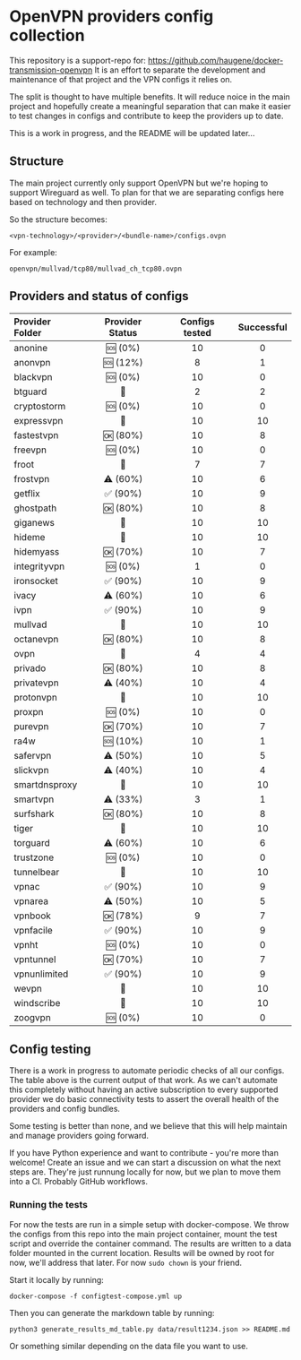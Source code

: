 # OpenVPN providers config collection

This repository is a support-repo for: https://github.com/haugene/docker-transmission-openvpn
It is an effort to separate the development and maintenance of that project and the
VPN configs it relies on.

The split is thought to have multiple benefits. It will reduce noice in the main project and
hopefully create a meaningful separation that can make it easier to test changes in configs and contribute to keep the providers up to date.

This is a work in progress, and the README will be updated later...

## Structure

The main project currently only support OpenVPN but we're hoping to support Wireguard as well.
To plan for that we are separating configs here based on technology and then provider.

So the structure becomes:
```
<vpn-technology>/<provider>/<bundle-name>/configs.ovpn
```

For example:
```
openvpn/mullvad/tcp80/mullvad_ch_tcp80.ovpn
```

## Providers and status of configs

| Provider Folder | Provider Status | Configs tested | Successful |
| :-------------- | :-------------: | :------------: | :--------: |
| anonine | :sos: (0%) | 10 | 0 |
| anonvpn | :sos: (12%) | 8 | 1 |
| blackvpn | :sos: (0%) | 10 | 0 |
| btguard | :100: | 2 | 2 |
| cryptostorm | :sos: (0%) | 10 | 0 |
| expressvpn | :100: | 10 | 10 |
| fastestvpn | :ok: (80%) | 10 | 8 |
| freevpn | :sos: (0%) | 10 | 0 |
| froot | :100: | 7 | 7 |
| frostvpn | :warning: (60%) | 10 | 6 |
| getflix | :white_check_mark: (90%) | 10 | 9 |
| ghostpath | :ok: (80%) | 10 | 8 |
| giganews | :100: | 10 | 10 |
| hideme | :100: | 10 | 10 |
| hidemyass | :ok: (70%) | 10 | 7 |
| integrityvpn | :sos: (0%) | 1 | 0 |
| ironsocket | :white_check_mark: (90%) | 10 | 9 |
| ivacy | :warning: (60%) | 10 | 6 |
| ivpn | :white_check_mark: (90%) | 10 | 9 |
| mullvad | :100: | 10 | 10 |
| octanevpn | :ok: (80%) | 10 | 8 |
| ovpn | :100: | 4 | 4 |
| privado | :ok: (80%) | 10 | 8 |
| privatevpn | :warning: (40%) | 10 | 4 |
| protonvpn | :100: | 10 | 10 |
| proxpn | :sos: (0%) | 10 | 0 |
| purevpn | :ok: (70%) | 10 | 7 |
| ra4w | :sos: (10%) | 10 | 1 |
| safervpn | :warning: (50%) | 10 | 5 |
| slickvpn | :warning: (40%) | 10 | 4 |
| smartdnsproxy | :100: | 10 | 10 |
| smartvpn | :warning: (33%) | 3 | 1 |
| surfshark | :ok: (80%) | 10 | 8 |
| tiger | :100: | 10 | 10 |
| torguard | :warning: (60%) | 10 | 6 |
| trustzone | :sos: (0%) | 10 | 0 |
| tunnelbear | :100: | 10 | 10 |
| vpnac | :white_check_mark: (90%) | 10 | 9 |
| vpnarea | :warning: (50%) | 10 | 5 |
| vpnbook | :ok: (78%) | 9 | 7 |
| vpnfacile | :white_check_mark: (90%) | 10 | 9 |
| vpnht | :sos: (0%) | 10 | 0 |
| vpntunnel | :ok: (70%) | 10 | 7 |
| vpnunlimited | :white_check_mark: (90%) | 10 | 9 |
| wevpn | :100: | 10 | 10 |
| windscribe | :100: | 10 | 10 |
| zoogvpn | :sos: (0%) | 10 | 0 |

## Config testing

There is a work in progress to automate periodic checks of all our configs. The table above is the current
output of that work. As we can't automate this completely without having an active subscription to every supported
provider we do basic connectivity tests to assert the overall health of the providers and config bundles.

Some testing is better than none, and we believe that this will help maintain and manage providers going forward.

If you have Python experience and want to contribute - you're more than welcome! Create an issue and we can
start a discussion on what the next steps are. They're just runnung locally for now, but we plan
to move them into a CI. Probably GitHub workflows.

### Running the tests

For now the tests are run in a simple setup with docker-compose. We throw the configs from this repo into
the main project container, mount the test script and override the container command.
The results are written to a data folder mounted in the current location. Results will be owned by root for now,
we'll address that later. For now `sudo chown` is your friend.

Start it locally by running:
```
docker-compose -f configtest-compose.yml up
```
Then you can generate the markdown table by running:
```
python3 generate_results_md_table.py data/result1234.json >> README.md
```
Or something similar depending on the data file you want to use.
